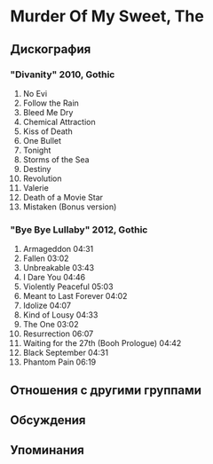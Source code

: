 # Murder Of My Sweet, The



## Дискография

### "Divanity" 2010, Gothic

1.	 No Evi
2.	 Follow the Rain
3.	 Bleed Me Dry
4.	 Chemical Attraction
5.	 Kiss of Death
6.	 One Bullet
7.	 Tonight
8.	 Storms of the Sea
9.	 Destiny
10.	 Revolution
11.	 Valerie
12.	 Death of a Movie Star
13.	 Mistaken (Bonus version)

### "Bye Bye Lullaby" 2012, Gothic

1.	 Armageddon	04:31	 
2.	 Fallen	03:02	 
3.	 Unbreakable	03:43	 
4.	 I Dare You	04:46	 
5.	 Violently Peaceful	05:03	 
6.	 Meant to Last Forever	04:02	 
7.	 Idolize	04:07	 
8.	 Kind of Lousy	04:33	 
9.	 The One	03:02	 
10.	 Resurrection	06:07	 
11.	 Waiting for the 27th (Booh Prologue)	04:42	 
12.	 Black September	04:31	 
13.	 Phantom Pain	06:19


## Отношения с другими группами


## Обсуждения


## Упоминания

